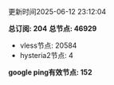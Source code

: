 更新时间2025-06-12 23:12:04

**总订阅: 204**
**总节点: 46929**
- vless节点: 20584
- hysteria2节点: 4

**google ping有效节点: 152**
